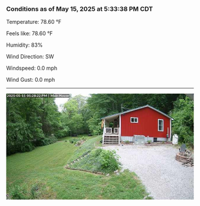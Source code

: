 ### Conditions as of May 15, 2025 at 5:33:38 PM CDT 

Temperature: 78.60 &deg;F

Feels like: 78.60 &deg;F

Humidity: 83%

Wind Direction: SW

Windspeed: 0.0 mph

Wind Gust: 0.0 mph

---

<img src="./images/latest.jpeg"/>

